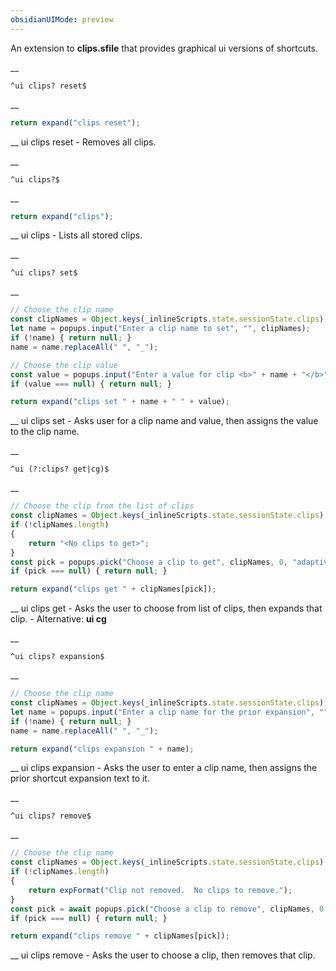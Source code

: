 ```yaml
---
obsidianUIMode: preview
---
```


An extension to __clips.sfile__ that provides graphical ui versions of shortcuts.


__
```
^ui clips? reset$
```
__
```js
return expand("clips reset");
```
__
ui clips reset - Removes all clips.


__
```
^ui clips?$
```
__
```js
return expand("clips");
```
__
ui clips - Lists all stored clips.


__
```
^ui clips? set$
```
__
```js
// Choose the clip name
const clipNames = Object.keys(_inlineScripts.state.sessionState.clips).sort();
let name = popups.input("Enter a clip name to set", "", clipNames);
if (!name) { return null; }
name = name.replaceAll(" ", "_");

// Choose the clip value
const value = popups.input("Enter a value for clip <b>" + name + "</b>");
if (value === null) { return null; }

return expand("clips set " + name + " " + value);
```
__
ui clips set - Asks user for a clip name and value, then assigns the value to the clip name.


__
```
^ui (?:clips? get|cg)$
```
__
```js
// Choose the clip from the list of clips
const clipNames = Object.keys(_inlineScripts.state.sessionState.clips).sort();
if (!clipNames.length)
{
	return "<No clips to get>";
}
const pick = popups.pick("Choose a clip to get", clipNames, 0, "adaptive");
if (pick === null) { return null; }

return expand("clips get " + clipNames[pick]);
```
__
ui clips get - Asks the user to choose from list of clips, then expands that clip.
	- Alternative: __ui cg__


__
```
^ui clips? expansion$
```
__
```js
// Choose the clip name
const clipNames = Object.keys(_inlineScripts.state.sessionState.clips).sort();
let name = popups.input("Enter a clip name for the prior expansion", "", clipNames);
if (!name) { return null; }
name = name.replaceAll(" ", "_");

return expand("clips expansion " + name);
```
__
ui clips expansion - Asks the user to enter a clip name, then assigns the prior shortcut expansion  text to it.


__
```
^ui clips? remove$
```
__
```js
// Choose the clip name
const clipNames = Object.keys(_inlineScripts.state.sessionState.clips).sort();
if (!clipNames.length)
{
	return expFormat("Clip not removed.  No clips to remove.");
}
const pick = await popups.pick("Choose a clip to remove", clipNames, 0, "adaptive");
if (pick === null) { return null; }

return expand("clips remove " + clipNames[pick]);
```
__
ui clips remove - Asks the user to choose a clip, then removes that clip.
